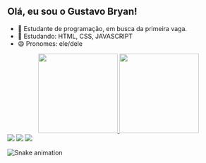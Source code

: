 ## Olá, eu sou o Gustavo Bryan!
- 🔭 Estudante de programação, em busca da primeira vaga.
- 🌱 Estudando: HTML, CSS, JAVASCRIPT
- 😄 Pronomes: ele/dele



<div align="center">
  <a href="https://github.com/gustavobryan">
  <img height="180em" src="https://github-readme-stats.vercel.app/api?username=gustavobryan&show_icons=true&theme=tokyonight&include_all_commits=true&count_private=true"/>
  <img height="180em" src="https://github-readme-stats.vercel.app/api/top-langs/?username=gustavobryan&layout=compact&langs_count=7&theme=tokyonight"/>
</div>
<div> 
  <a href="https://instagram.com/gbryanso" target="_blank"><img src="https://img.shields.io/badge/-Instagram-%23E4405F?style=for-the-badge&logo=instagram&logoColor=white" target="_blank"></a>
  <a href = "mailto:devgustavob@gmail.com"><img src="https://img.shields.io/badge/-Gmail-%23333?style=for-the-badge&logo=gmail&logoColor=white" target="_blank"></a>
  <a href="https://www.linkedin.com/in/gustavobryanso/" target="_blank"><img src="https://img.shields.io/badge/-LinkedIn-%230077B5?style=for-the-badge&logo=linkedin&logoColor=white" target="_blank"></a> 
 
  ![Snake animation](https://github.com/gustavobryan/gustavobryan/blob/output/github-contribution-grid-snake.svg)
 
</div>
  
  ##
